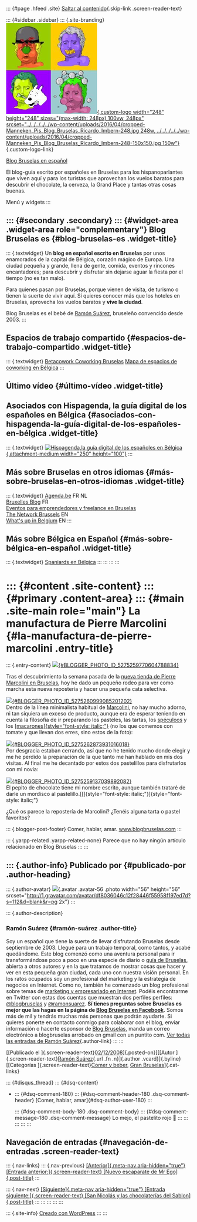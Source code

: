 ::: {#page .hfeed .site}
[Saltar al
contenido](../../../../../index.html?p=192#content){.skip-link
.screen-reader-text}

::: {#sidebar .sidebar}
::: {.site-branding}
[![](../../../../../wp-content/uploads/2016/04/cropped-Manneken_Pis_Blog_Bruselas_Ricardo_Imbern-248.jpg){.custom-logo
width="248" height="248" sizes="(max-width: 248px) 100vw, 248px"
srcset="../../../../../wp-content/uploads/2016/04/cropped-Manneken_Pis_Blog_Bruselas_Ricardo_Imbern-248.jpg 248w, ../../../../../wp-content/uploads/2016/04/cropped-Manneken_Pis_Blog_Bruselas_Ricardo_Imbern-248-150x150.jpg 150w"}](../../../../../index.html){.custom-logo-link}

[Blog Bruselas en español](../../../../../index.html)

El blog-guía escrito por españoles en Bruselas para los hispanoparlantes
que viven aquí y para los turistas que aprovechan los vuelos baratos
para descubrir el chocolate, la cerveza, la Grand Place y tantas otras
cosas buenas.

Menú y widgets
:::

::: {#secondary .secondary}
::: {#widget-area .widget-area role="complementary"}
Blog Bruselas es {#blog-bruselas-es .widget-title}
----------------

::: {.textwidget}
Un **blog en español escrito en Bruselas** por unos enamorados de la
capital de Bélgica, corazón mágico de Europa. Una ciudad pequeña y
grande, llena de gente, comida, eventos y rincones encantadores; para
descubrir y disfrutar sin dejarse aguar la fiesta por el tiempo (no es
tan malo).

Para quienes pasan por Bruselas, porque vienen de visita, de turismo o
tienen la suerte de vivir aquí. Sí quieres conocer más que los hoteles
en Bruselas, aprovecha los vuelos baratos y **vive la ciudad**.

Blog Bruselas es el bebé de [Ramón Suárez](http://www.ramonsuarez.com),
bruseleño convencido desde 2003.
:::

Espacios de trabajo compartido {#espacios-de-trabajo-compartido .widget-title}
------------------------------

::: {.textwidget}
[Betacowork Coworking Bruselas](http://www.betacowork.com) [Mapa de
espacios de coworking en Bélgica](http://coworkingbelgium.com)
:::

Último vídeo {#último-vídeo .widget-title}
------------

Asociados con Hispagenda, la guía digital de los españoles en Bélgica {#asociados-con-hispagenda-la-guía-digital-de-los-españoles-en-bélgica .widget-title}
---------------------------------------------------------------------

::: {.textwidget}
[![Hispagenda,la guía digital de los españoles en
Bélgica](../../../../../wp-content/uploads/2010/04/Hispagenda-250px.gif "Hispagenda, la guía digital de los españoles en Bélgica"){.attachment-medium
width="250" height="100"}](http://www.hispagenda.com)
:::

Más sobre Bruselas en otros idiomas {#más-sobre-bruselas-en-otros-idiomas .widget-title}
-----------------------------------

::: {.textwidget}
[Agenda.be](http://www.agenda.be) FR NL\
[Bruxelles Blog](http://www.bxlblog.be/) FR\
[Eventos para emprendedores y freelance en
Bruselas](http://www.betacowork.com/events/)\
[The Network
Brussels](http://groups.yahoo.com/group/TheNetworkBrussels/) EN\
[What\'s up in Belgium](http://www.whatsupin.be/) EN
:::

Más sobre Bélgica en Español {#más-sobre-bélgica-en-español .widget-title}
----------------------------

::: {.textwidget}
[Spaniards en Bélgica](http://www.spaniards.es/paises/belgica)
:::
:::
:::
:::

::: {#content .site-content}
::: {#primary .content-area}
::: {#main .site-main role="main"}
La manufactura de Pierre Marcolini {#la-manufactura-de-pierre-marcolini .entry-title}
==================================

::: {.entry-content}
[![](http://1.bp.blogspot.com/_m9ESRqvSnjc/STV8z9TOnGI/AAAAAAAAB20/fas1dczKcXg/s320/DSCN1789.JPG){#BLOGGER_PHOTO_ID_5275259770604788834}](http://1.bp.blogspot.com/_m9ESRqvSnjc/STV8z9TOnGI/AAAAAAAAB20/fas1dczKcXg/s1600-h/DSCN1789.JPG)

Tras el descubrimiento la semana pasada de la [nueva tienda de Pierre
Marcolini en
Bruselas](http://comerhablaramar.blogspot.com/2008/11/exclusiva-chocolate-nueva-tienda-y.html),
hoy he dado un pequeño rodeo para ver como marcha esta nueva repostería
y hacer una pequeña cata selectiva.

[![](http://3.bp.blogspot.com/_m9ESRqvSnjc/STV97dvyFzI/AAAAAAAAB28/K-pc-Bu_ZR4/s320/DSCN1791.JPG){#BLOGGER_PHOTO_ID_5275260999085201202}](http://3.bp.blogspot.com/_m9ESRqvSnjc/STV97dvyFzI/AAAAAAAAB28/K-pc-Bu_ZR4/s1600-h/DSCN1791.JPG)\
Dentro de la línea minimalista habitual de
[Marcolini](http://www.marcolini.be/), no hay mucho adorno, ni tan
siquiera un exceso de producto, aunque era de esperar teniendo en cuenta
la filosofía de ir preparando los pasteles, las tartas, los
[spéculoos](http://fr.wikipedia.org/wiki/Speculoos) y los
[[macarones]{style="font-style: italic;"}](http://fr.wikipedia.org/wiki/Macaron)
(no los que comemos con tomate y que llevan dos erres, sino estos de la
foto):

[![](http://4.bp.blogspot.com/_m9ESRqvSnjc/STV_omF251I/AAAAAAAAB3E/_j0pdAzUeHA/s320/DSCN1792.JPG){#BLOGGER_PHOTO_ID_5275262873931016018}](http://4.bp.blogspot.com/_m9ESRqvSnjc/STV_omF251I/AAAAAAAAB3E/_j0pdAzUeHA/s1600-h/DSCN1792.JPG)\
Por desgracia estaban cerrando, así que no he tenido mucho donde elegir
y me he perdido la preparación de la que tanto me han hablado en mis dos
visitas. Al final me he decantado por estos dos pastelillos para
disfrutarlos con mi novia:

[![](http://1.bp.blogspot.com/_m9ESRqvSnjc/STV8PFFlfnI/AAAAAAAAB2s/w3yx_tOWgP0/s320/DSCN1814.JPG){#BLOGGER_PHOTO_ID_5275259137039892082}](http://1.bp.blogspot.com/_m9ESRqvSnjc/STV8PFFlfnI/AAAAAAAAB2s/w3yx_tOWgP0/s1600-h/DSCN1814.JPG)\
El pepito de chocolate tiene mi nombre escrito, aunque también trataré
de darle un mordisco al
pastelillo.[[]{style="font-style: italic;"}]{style="font-style: italic;"}

¿Qué os parece la repostería de Marcolini? ¿Tenéis alguna tarta o pastel
favoritos?

::: {.blogger-post-footer}
Comer, hablar, amar. www.blogbruselas.com
:::

::: {.yarpp-related .yarpp-related-none}
Parece que no hay ningún artículo relacionado en Blog Bruselas
:::
:::

::: {.author-info}
Publicado por {#publicado-por .author-heading}
-------------

::: {.author-avatar}
![](http://1.gravatar.com/avatar/df8036046c12f28446f55958f197ed7d?s=56&d=blank&r=pg){.avatar
.avatar-56 .photo width="56" height="56"
srcset="http://1.gravatar.com/avatar/df8036046c12f28446f55958f197ed7d?s=112&d=blank&r=pg 2x"}
:::

::: {.author-description}
### Ramón Suárez {#ramón-suárez .author-title}

Soy un español que tiene la suerte de llevar disfrutando Bruselas desde
septiembre de 2003. Llegué para un trabajo temporal, como tantos, y
acabé quedándome. Este blog comenzó como una aventura personal para ir
transformándose poco a poco en una especie de diario o [guía de
Bruselas](../../../../../index.html), abierta a otros autores y en la
que tratamos de mostrar cosas que hacer y ver en esta pequeña gran
ciudad, cada uno con nuestra visión personal. En los ratos ocupados soy
un profesional del marketing y la estrategia de negocios en Internet.
Como no, también he comenzado un blog profesional sobre temas de
[marketing y empresariado en Internet](http://ramonsuarez.com). Podéis
encontrarme en Twitter con estas dos cuentas que muestran dos perfiles
perfiles: [\@blogbruselas](http://twitter.com/blogbruselas) y
[\@ramonsuarez](http://twitter.com/ramonsuarez). **Sí tienes preguntas
sobre Bruselas es mejor que las hagas en la página de [Blog Bruselas en
Facebook](http://www.facebook.com/blogbruselas)**. Somos más de mil y
tendrás muchas más personas que podrán ayudarte. Si quieres ponerte en
contacto conmigo para colaborar con el blog, enviar información o
hacerte esponsor de [Blog Bruselas](../../../../../index.html), manda un
correo electrónico a blogbruselas arrobado en gmail con un puntito com.
[Ver todas las entradas de Ramón
Suárez](../../../../2010/04/30/index.html?author=2){.author-link}
:::
:::

[[Publicado el
]{.screen-reader-text}[02/12/2008](../../../../../index.html?p=192)]{.posted-on}[[[Autor
]{.screen-reader-text}[Ramón
Suárez](../../../../2010/04/30/index.html?author=2){.url .fn
.n}]{.author .vcard}]{.byline}[[Categorías ]{.screen-reader-text}[Comer
y beber](../../../../category/comer-y-beber/index.html), [Gran
Bruselas](../../../../category/gran-bruselas/index.html)]{.cat-links}

::: {#disqus_thread}
::: {#dsq-content}
-   ::: {#dsq-comment-180}
    ::: {#dsq-comment-header-180 .dsq-comment-header}
    [Comer, hablar, amar]{#dsq-author-user-180}
    :::

    ::: {#dsq-comment-body-180 .dsq-comment-body}
    ::: {#dsq-comment-message-180 .dsq-comment-message}
    Lo mejo, el pastelito rojo 🙂
    :::
    :::
    :::
:::
:::

Navegación de entradas {#navegación-de-entradas .screen-reader-text}
----------------------

::: {.nav-links}
::: {.nav-previous}
[[Anterior]{.meta-nav aria-hidden="true"} [Entrada
anterior:]{.screen-reader-text} [Nuevo escaparate de Mr
Ego]{.post-title}](../../../../../index.html?p=191)
:::

::: {.nav-next}
[[Siguiente]{.meta-nav aria-hidden="true"} [Entrada
siguiente:]{.screen-reader-text} [San Nicolás y las chocolaterías del
Sablon]{.post-title}](../../../../../index.html?p=193)
:::
:::
:::
:::
:::

::: {.site-info}
[Creado con WordPress](https://es.wordpress.org/)
:::
:::
